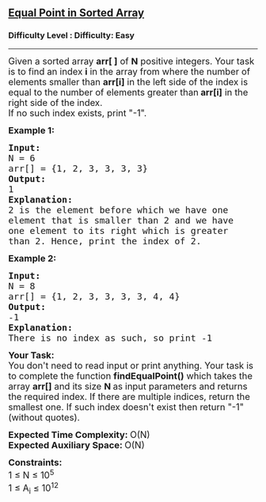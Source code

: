<h2><a href="https://www.geeksforgeeks.org/problems/equal-point-in-sorted-array0040/1?page=14&status=unsolved&sortBy=accuracy">Equal Point in Sorted Array</a></h2><h3>Difficulty Level : Difficulty: Easy</h3><hr><div class="problems_problem_content__Xm_eO"><p><span style="font-size:18px">Given a sorted array <strong>arr[ ]</strong> of <strong>N</strong> positive integers. Your task is to find an index <strong>i</strong> in the array from where the number of elements smaller than <strong>arr[i]</strong> in the left side of the index&nbsp;is equal to the number of elements&nbsp;greater than<strong> arr[i]</strong> in the right side of the index.<br>
If no such index exists, print "-1".</span></p>

<p><span style="font-size:18px"><strong>Example 1:</strong></span></p>

<pre><span style="font-size:18px"><strong>Input:</strong>
N = 6
arr[] = {1, 2, 3, 3, 3, 3}
<strong>Output:</strong>
1
<strong>Explanation:
</strong>2 is the element before which we have one
element that is smaller than 2 and we have
one element to its right which is greater
than 2. Hence, print the index of 2.</span>
</pre>

<p><span style="font-size:18px"><strong>Example 2:</strong></span></p>

<pre><span style="font-size:18px"><strong>Input:</strong>
N = 8
arr[] = {1, 2, 3, 3, 3, 3, 4, 4}
<strong>Output:</strong>
-1
<strong>Explanation:</strong>
There is no index as such, so print -1</span></pre>

<p><span style="font-size:18px"><strong>Your Task:&nbsp;&nbsp;</strong><br>
You don't need to read input or print anything. Your task is to complete the function&nbsp;<strong>findEqualPoint()</strong>&nbsp;which takes the array <strong>arr[]</strong> and its size <strong>N</strong><strong> </strong>as input parameters&nbsp;and returns the required index. If there are multiple indices, return&nbsp;the smallest one. If such index doesn't exist&nbsp;then return "-1" (without quotes).</span></p>

<p><span style="font-size:18px"><strong>Expected Time Complexity: </strong>O(N)<br>
<strong>Expected Auxiliary Space: </strong>O(N)</span></p>

<p><span style="font-size:18px"><strong>Constraints:</strong><br>
1 ≤ N ≤ 10<sup>5</sup><br>
1 ≤ A<sub>i</sub> ≤ 10<sup>12</sup></span></p>
</div>